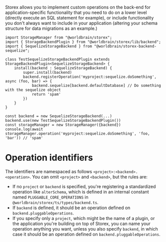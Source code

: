 Storex allows you to implement custom operations on the back-end for application-specific functionality that you need to do on a lower level (directly execute an SQL statement for example), or include functionality you don't always want to include in your application (altering your schema structure for data migrations as an example.)

```
import StorageManager from "@worldbrain/storex";
import { StorageBackendPlugin } from "@worldbrain/storex/lib/backend";
import { SequelizeStorageBackend } from "@worldbrain/storex-backend-sequelize";

class TestSequelizeStorageBackendPlugin extends StorageBackendPlugin<SequelizeStorageBackend> {
    install(backend : SequelizeStorageBackend) {
        super.install(backend)
        backend.registerOperation('myproject:sequelize.doSomething', async (foo, bar) => {
            backend.sequelize[backend.defaultDatabase] // Do something with the sequelize object
            return 'spam'
        })
    }
}

const backend = new SequelizeStorageBackend(...)
backend.use(new TestSequelizeStorageBackendPlugin())
const storageManager = new StorageManager({backend})
console.log(await storageManager.operation('myproject:sequelize.doSomething', 'foo, 'bar')) // 'spam'
```

Operation identifiers
=====================

The identifiers are namespaced as follows `<project>:<backend>.<operation>`. You can omit `<project>` and `<backend>`, but the rules are:
* If no `project` or `backend` is specified, you're registering a standardized operation like `alterSchema`, which is defined in an internal constant named `PLUGGABLE_CORE_OPERATIONS` in `@worldbrain/storex/ts/types/backend.ts`.
* If `backend` is defined, it should be an operation defined on `backend.pluggableOperations`.
* If you specify only a `project`, which might be the name of a plugin, or the application you're building on top of Storex, you can name your operation anything you want, unless you also specify `backend`, in which case it should be an operation defined on `backend.pluggableOperations`.
